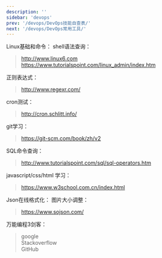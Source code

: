 ```yaml
---
description: ''
sidebar: 'devops'
prev: '/devops/DevOps技能自查表/'
next: '/devops/DevOps常用工具/'
---
```


Linux基础和命令：
shell语法查询：
> http://www.linux6.com  
> https://www.tutorialspoint.com/linux_admin/index.htm

正则表达式：
> http://www.regexr.com/ 

cron测试：
> http://cron.schlitt.info/

git学习：
> https://git-scm.com/book/zh/v2

SQL命令查询：
> http://www.tutorialspoint.com/sql/sql-operators.htm

javascript/css/html 学习：
> https://www.w3school.com.cn/index.html

Json在线格式化：
图片大小调整：
> https://www.sojson.com/

万能编程3剑客：
> google  
> Stackoverflow  
> GitHub
